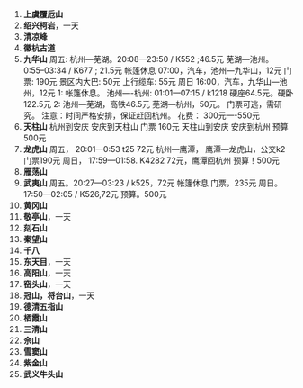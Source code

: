 1.  **上虞覆卮山**
2. **绍兴柯岩**，一天
3. **清凉峰**
4. **徽杭古道**
5. **九华山**
周五: 杭州—芜湖。20:08—23:50 / K552 ;46.5元
芜湖—池州。0:55–03:34 / K677 ; 21.5元
帐篷休息
07:00，汽车，池州—九华山，12元
门票: 190元
景区内大巴: 50元
上行缆车: 55元
周日
16:00，汽车，九华山—池州，12元
1:  帐篷休息。
池州—-杭州: 01:01—07:15 / k1218
硬座64.5元。硬卧122.5元
2: 池州—芜湖，高铁46.5元
     芜湖—杭州，50元。
门票可逃，需研究。
注意：时间严格安排，保证赶回杭州。
花费： 300元—-550元
6. **天柱山**
杭州到安庆
安庆到天柱山
门票 160元
天柱山到安庆
安庆到杭州
预算500元
7. **龙虎山**
周五，
20:01—0:53 t25 72元 杭州—鹰潭，
鹰潭—龙虎山，公交k2
门票190元
周日，
17:59—01:58. K4282 72元，鹰潭回杭州
预算！500元
8. **雁荡山**
9. **武夷山**
周五。20:27—03:23 / k525，72元
帐篷休息
门票，235元
周日。17:50—02:05 / K526,72元
预算。500元
10. **黄冈山**
11. **敬亭山**，一天
12. **刻石山**
13. **秦望山**
14. **千八**
15. **东天目**，一天
16. **高阳山**，一天
17. **窑头山**，一天
18. **冠山，将台山**，一天
19. **德清五指山**
20. **栖霞山**
23. **三清山**
24. **佘山**
25. **雪窦山**
26. **紫金山**
27. **武义牛头山**
